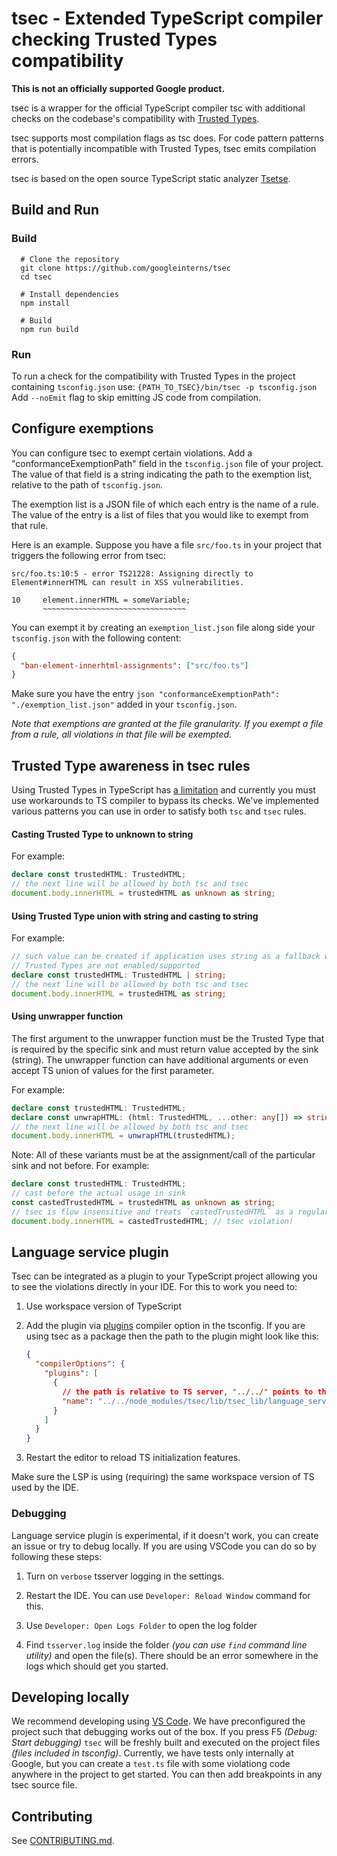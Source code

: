 # tsec - Extended TypeScript compiler checking Trusted Types compatibility

**This is not an officially supported Google product.**

tsec is a wrapper for the official TypeScript compiler tsc with additional
checks on the codebase's compatibility with
[Trusted Types](https://github.com/w3c/webappsec-trusted-types).

tsec supports most compilation flags as tsc does. For code pattern patterns that
is potentially incompatible with Trusted Types, tsec emits compilation errors.

tsec is based on the open source TypeScript static analyzer
[Tsetse](https://tsetse.info/).

## Build and Run

### Build

```
  # Clone the repository
  git clone https://github.com/googleinterns/tsec
  cd tsec

  # Install dependencies
  npm install

  # Build
  npm run build
```

### Run

To run a check for the compatibility with Trusted Types in the project
containing `tsconfig.json` use: `{PATH_TO_TSEC}/bin/tsec -p tsconfig.json` Add
`--noEmit` flag to skip emitting JS code from compilation.

## Configure exemptions

You can configure tsec to exempt certain violations. Add a
"conformanceExemptionPath" field in the `tsconfig.json` file of your project.
The value of that field is a string indicating the path to the exemption list,
relative to the path of `tsconfig.json`.

The exemption list is a JSON file of which each entry is the name of a rule. The
value of the entry is a list of files that you would like to exempt from that
rule.

Here is an example. Suppose you have a file `src/foo.ts` in your project that
triggers the following error from tsec:

```
src/foo.ts:10:5 - error TS21228: Assigning directly to Element#innerHTML can result in XSS vulnerabilities.

10     element.innerHTML = someVariable;
       ~~~~~~~~~~~~~~~~~~~~~~~~~~~~~~~~
```

You can exempt it by creating an `exemption_list.json` file along side your
`tsconfig.json` with the following content:

```json
{
  "ban-element-innerhtml-assignments": ["src/foo.ts"]
}
```

Make sure you have the entry `json "conformanceExemptionPath":
"./exemption_list.json"` added in your `tsconfig.json`.

*Note that exemptions are granted at the file granularity. If you exempt a file
from a rule, all violations in that file will be exempted.*

## Trusted Type awareness in tsec rules

Using Trusted Types in TypeScript has
[a limitation](https://github.com/microsoft/TypeScript/issues/30024) and
currently you must use workarounds to TS compiler to bypass its checks. We've
implemented various patterns you can use in order to satisfy both `tsc` and
`tsec` rules.

#### Casting Trusted Type to unknown to string

For example:

```typescript
declare const trustedHTML: TrustedHTML;
// the next line will be allowed by both tsc and tsec
document.body.innerHTML = trustedHTML as unknown as string;
```

#### Using Trusted Type union with string and casting to string

For example:

```typescript
// such value can be created if application uses string as a fallback when
// Trusted Types are not enabled/supported
declare const trustedHTML: TrustedHTML | string;
// the next line will be allowed by both tsc and tsec
document.body.innerHTML = trustedHTML as string;
```

#### Using unwrapper function

The first argument to the unwrapper function must be the Trusted Type that is
required by the specific sink and must return value accepted by the sink
(string). The unwrapper function can have additional arguments or even accept TS
union of values for the first parameter.

For example:

```typescript
declare const trustedHTML: TrustedHTML;
declare const unwrapHTML: (html: TrustedHTML, ...other: any[]) => string;
// the next line will be allowed by both tsc and tsec
document.body.innerHTML = unwrapHTML(trustedHTML);
```

Note: All of these variants must be at the assignment/call of the particular
sink and not before. For example:

```typescript
declare const trustedHTML: TrustedHTML;
// cast before the actual usage in sink
const castedTrustedHTML = trustedHTML as unknown as string;
// tsec is flow insensitive and treats `castedTrustedHTML` as a regular string
document.body.innerHTML = castedTrustedHTML; // tsec violation!
```

## Language service plugin

Tsec can be integrated as a plugin to your TypeScript project allowing you to
see the violations directly in your IDE. For this to work you need to:

1.  Use workspace version of TypeScript

2.  Add the plugin via
    [plugins](https://www.typescriptlang.org/tsconfig#plugins) compiler option
    in the tsconfig. If you are using tsec as a package then the path to the
    plugin might look like this:

    ```json
    {
      "compilerOptions": {
        "plugins": [
          {
            // the path is relative to TS server, "../../" points to the root dir
            "name": "../../node_modules/tsec/lib/tsec_lib/language_service_plugin.js"
          }
        ]
      }
    }
    ```

3.  Restart the editor to reload TS initialization features.

Make sure the LSP is using (requiring) the same workspace version of TS used by
the IDE.

### Debugging

Language service plugin is experimental, if it doesn't work, you can create an
issue or try to debug locally. If you are using VSCode you can do so by
following these steps:

1.  Turn on `verbose` tsserver logging in the settings.

2.  Restart the IDE. You can use `Developer: Reload Window` command for this.

3.  Use `Developer: Open Logs Folder` to open the log folder

4.  Find `tsserver.log` inside the folder _(you can use `find` command line
    utility)_ and open the file(s). There should be an error somewhere in the
    logs which should get you started.

## Developing locally

We recommend developing using [VS Code](https://code.visualstudio.com/). We have
preconfigured the project such that debugging works out of the box. If you press
F5 _(Debug: Start debugging)_ `tsec` will be freshly built and executed on the
project files _(files included in tsconfig)_. Currently, we have tests only
internally at Google, but you can create a `test.ts` file with some violationg
code anywhere in the project to get started. You can then add breakpoints in any
tsec source file.

## Contributing

See
[CONTRIBUTING.md](https://github.com/googleinterns/tsec/blob/master/CONTRIBUTING.md).